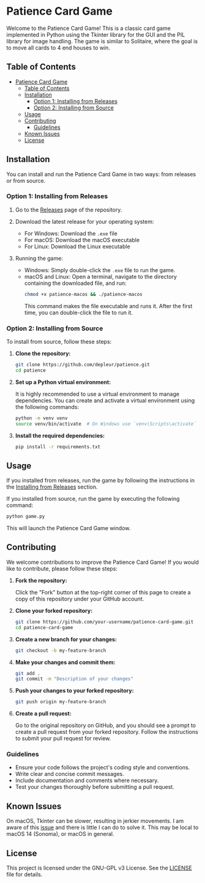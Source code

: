 # Patience Card Game

Welcome to the Patience Card Game! This is a classic card game implemented in Python using the Tkinter library for the GUI and the PIL library for image handling. The game is similar to Solitaire, where the goal is to move all cards to 4 end houses to win.

## Table of Contents

- [Patience Card Game](#patience-card-game)
  - [Table of Contents](#table-of-contents)
  - [Installation](#installation)
    - [Option 1: Installing from Releases](#option-1-installing-from-releases)
    - [Option 2: Installing from Source](#option-2-installing-from-source)
  - [Usage](#usage)
  - [Contributing](#contributing)
    - [Guidelines](#guidelines)
  - [Known Issues](#known-issues)
  - [License](#license)

## Installation

You can install and run the Patience Card Game in two ways: from releases or from source.

### Option 1: Installing from Releases

1. Go to the [Releases](https://github.com/depleur/patience/releases) page of the repository.
2. Download the latest release for your operating system:

   - For Windows: Download the `.exe` file
   - For macOS: Download the macOS executable
   - For Linux: Download the Linux executable

3. Running the game:
   - Windows: Simply double-click the `.exe` file to run the game.
   - macOS and Linux: Open a terminal, navigate to the directory containing the downloaded file, and run:
     ```sh
     chmod +x patience-macos && ./patience-macos
     ```
     This command makes the file executable and runs it. After the first time, you can double-click the file to run it.

### Option 2: Installing from Source

To install from source, follow these steps:

1. **Clone the repository:**

   ```sh
   git clone https://github.com/depleur/patience.git
   cd patience
   ```

2. **Set up a Python virtual environment:**

   It is highly recommended to use a virtual environment to manage dependencies. You can create and activate a virtual environment using the following commands:

   ```sh
   python -m venv venv
   source venv/bin/activate  # On Windows use `venv\Scripts\activate`
   ```

3. **Install the required dependencies:**

   ```sh
   pip install -r requirements.txt
   ```

## Usage

If you installed from releases, run the game by following the instructions in the [Installing from Releases](#option-1-installing-from-releases) section.

If you installed from source, run the game by executing the following command:

```sh
python game.py
```

This will launch the Patience Card Game window.

## Contributing

We welcome contributions to improve the Patience Card Game! If you would like to contribute, please follow these steps:

1. **Fork the repository:**

   Click the "Fork" button at the top-right corner of this page to create a copy of this repository under your GitHub account.

2. **Clone your forked repository:**

   ```sh
   git clone https://github.com/your-username/patience-card-game.git
   cd patience-card-game
   ```

3. **Create a new branch for your changes:**

   ```sh
   git checkout -b my-feature-branch
   ```

4. **Make your changes and commit them:**

   ```sh
   git add .
   git commit -m "Description of your changes"
   ```

5. **Push your changes to your forked repository:**

   ```sh
   git push origin my-feature-branch
   ```

6. **Create a pull request:**

   Go to the original repository on GitHub, and you should see a prompt to create a pull request from your forked repository. Follow the instructions to submit your pull request for review.

### Guidelines

- Ensure your code follows the project's coding style and conventions.
- Write clear and concise commit messages.
- Include documentation and comments where necessary.
- Test your changes thoroughly before submitting a pull request.

## Known Issues

On macOS, Tkinter can be slower, resulting in jerkier movements.
I am aware of this [issue](https://github.com/python/cpython/issues/87677) and there is little I can do to solve it.
This may be local to macOS 14 (Sonoma), or macOS in general.

## License

This project is licensed under the GNU-GPL v3 License. See the [LICENSE](LICENSE) file for details.
